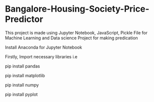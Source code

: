# Bangalore-Housing-Society-Price-Predictor
This project is made using Jupyter Notebook, JavaScript, Pickle File for Machine Learning and Data science Project for making predication 

Install Anaconda for Jupyter Notebook

Firstly, Import necessary libraries i.e

pip install pandas

pip install matplotlib

pip install numpy

pip install pyplot

